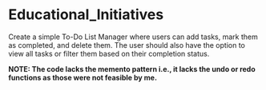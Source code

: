 # Educational_Initiatives
Create a simple To-Do List Manager where users can add tasks, mark them as completed, and delete them. The user should also have the option to view all tasks or filter them based on their completion status.

**NOTE: The code lacks the memento pattern i.e., it lacks the undo or redo functions as those were not feasible by me.**
